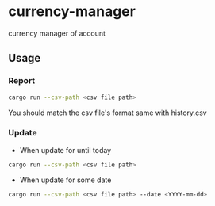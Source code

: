 # currency-manager
currency manager of account

## Usage

### Report

```bash
cargo run --csv-path <csv file path>
```
You should match the csv file's format same with history.csv

### Update

- When update for until today

```bash
cargo run --csv-path <csv file path>
```

- When update for some date

```bash
cargo run --csv-path <csv file path> --date <YYYY-mm-dd>
```
